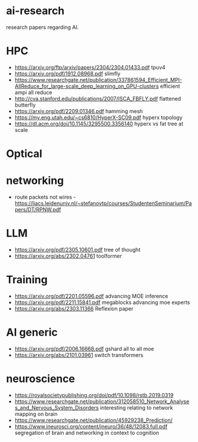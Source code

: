 # ai-research
research papers regarding AI.



# HPC
* https://arxiv.org/ftp/arxiv/papers/2304/2304.01433.pdf tpuv4
* https://arxiv.org/pdf/1912.08968.pdf slimfly
* https://www.researchgate.net/publication/337861594_Efficient_MPI-AllReduce_for_large-scale_deep_learning_on_GPU-clusters efficient ampi all reduce
* http://cva.stanford.edu/publications/2007/ISCA_FBFLY.pdf flattened butterfly
* https://arxiv.org/pdf/2209.01346.pdf hamming mesh
* https://my.eng.utah.edu/~cs6810/HyperX-SC09.pdf hyperx topology
* https://dl.acm.org/doi/10.1145/3295500.3356140 hyperx vs fat tree at scale

# Optical


# networking
* route packets not wires - https://liacs.leidenuniv.nl/~stefanovtp/courses/StudentenSeminarium/Papers/DT/RPNW.pdf


# LLM
* https://arxiv.org/pdf/2305.10601.pdf tree of thought
* https://arxiv.org/abs/2302.04761 toolformer

# Training
* https://arxiv.org/pdf/2201.05596.pdf advancing MOE inference
* https://arxiv.org/pdf/2211.15841.pdf megablocks advancing moe experts
* https://arxiv.org/abs/2303.11366 Reflexion paper

# AI generic

* https://arxiv.org/pdf/2006.16668.pdf gshard all to all moe
* https://arxiv.org/abs/2101.03961 switch transformers


# neuroscience

* https://royalsocietypublishing.org/doi/pdf/10.1098/rstb.2019.0319
* https://www.researchgate.net/publication/312058510_Network_Analyses_and_Nervous_System_Disorders interesting relating to network mapping on brain
* https://www.researchgate.net/publication/45929238_Prediction/
* https://www.jneurosci.org/content/jneuro/36/48/12083.full.pdf segregation of brain and networking in context to cognition
